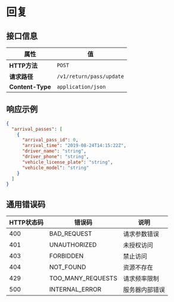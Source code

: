 # 回复

## 接口信息

| 属性 | 值 |
|------|-----|
| **HTTP方法** | `POST` |
| **请求路径** | `/v1/return/pass/update` |
| **Content-Type** | `application/json` |

## 响应示例

```json
{
  "arrival_passes": [
    {
      "arrival_pass_id": 0,
      "arrival_time": "2019-08-24T14:15:22Z",
      "driver_name": "string",
      "driver_phone": "string",
      "vehicle_license_plate": "string",
      "vehicle_model": "string"
    }
  ]
}
```

## 通用错误码

| HTTP状态码 | 错误码 | 说明 |
|------------|--------|------|
| 400 | BAD_REQUEST | 请求参数错误 |
| 401 | UNAUTHORIZED | 未授权访问 |
| 403 | FORBIDDEN | 禁止访问 |
| 404 | NOT_FOUND | 资源不存在 |
| 429 | TOO_MANY_REQUESTS | 请求频率限制 |
| 500 | INTERNAL_ERROR | 服务器内部错误 |
